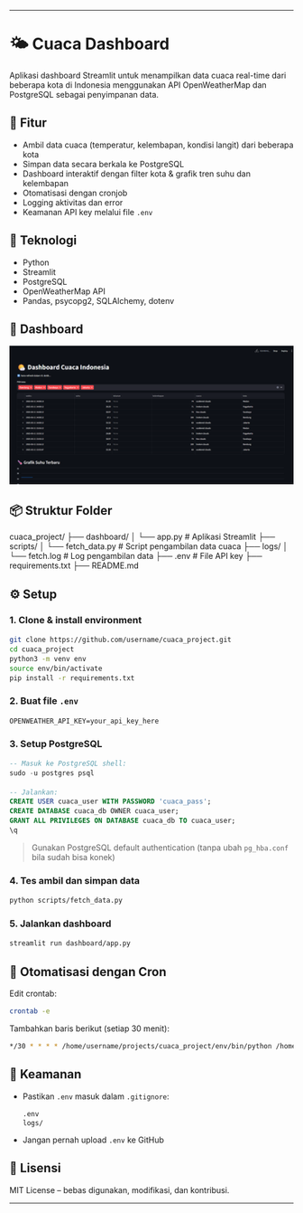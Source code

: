 
---

# 🌤️ Cuaca Dashboard

Aplikasi dashboard Streamlit untuk menampilkan data cuaca real-time dari beberapa kota di Indonesia menggunakan API OpenWeatherMap dan PostgreSQL sebagai penyimpanan data.

## 🚀 Fitur

- Ambil data cuaca (temperatur, kelembapan, kondisi langit) dari beberapa kota
- Simpan data secara berkala ke PostgreSQL
- Dashboard interaktif dengan filter kota & grafik tren suhu dan kelembapan
- Otomatisasi dengan cronjob
- Logging aktivitas dan error
- Keamanan API key melalui file `.env`

## 🧩 Teknologi

- Python
- Streamlit
- PostgreSQL
- OpenWeatherMap API
- Pandas, psycopg2, SQLAlchemy, dotenv

## 📸 Dashboard

![Dashboard Screenshot](screenshot.png)

## 📦 Struktur Folder


cuaca\_project/
├── dashboard/
│   └── app.py              # Aplikasi Streamlit
├── scripts/
│   └── fetch\_data.py       # Script pengambilan data cuaca
├── logs/
│   └── fetch.log           # Log pengambilan data
├── .env                    # File API key
├── requirements.txt
├── README.md


## ⚙️ Setup

### 1. Clone & install environment

```bash
git clone https://github.com/username/cuaca_project.git
cd cuaca_project
python3 -m venv env
source env/bin/activate
pip install -r requirements.txt
````

### 2. Buat file `.env`

```env
OPENWEATHER_API_KEY=your_api_key_here
```

### 3. Setup PostgreSQL

```sql
-- Masuk ke PostgreSQL shell:
sudo -u postgres psql

-- Jalankan:
CREATE USER cuaca_user WITH PASSWORD 'cuaca_pass';
CREATE DATABASE cuaca_db OWNER cuaca_user;
GRANT ALL PRIVILEGES ON DATABASE cuaca_db TO cuaca_user;
\q
```

> Gunakan PostgreSQL default authentication (tanpa ubah `pg_hba.conf` bila sudah bisa konek)

### 4. Tes ambil dan simpan data

```bash
python scripts/fetch_data.py
```

### 5. Jalankan dashboard

```bash
streamlit run dashboard/app.py
```

## 🔁 Otomatisasi dengan Cron

Edit crontab:

```bash
crontab -e
```

Tambahkan baris berikut (setiap 30 menit):

```bash
*/30 * * * * /home/username/projects/cuaca_project/env/bin/python /home/username/projects/cuaca_project/scripts/fetch_data.py >> /home/username/projects/cuaca_project/logs/cron.log 2>&1
```

## 🔐 Keamanan

* Pastikan `.env` masuk dalam `.gitignore`:

  ```
  .env
  logs/
  ```

* Jangan pernah upload `.env` ke GitHub

## 📑 Lisensi

MIT License – bebas digunakan, modifikasi, dan kontribusi.

---
